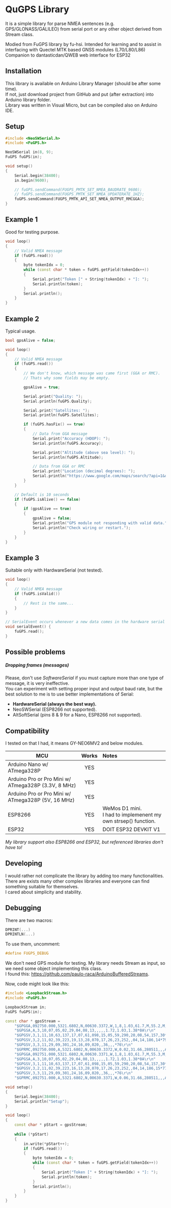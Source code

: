# QuGPS Library

It is a simple library for parse NMEA sentences (e.g. GPS/GLONASS/GALILEO) from serial port or any other object derived from Stream class.  

Modied from FuGPS library by fu-hsi. Intended for learning and to assist in interfacing with Quectel MTK based GNSS modules (L70/L80/L86)
Companion to dantasticdan/QWEB web interface for ESP32

## Installation
This library is available on Arduino Library Manager (should be after some time).  
If not, just download project from GitHub and put (after extraction) into Arduino library folder.  
Library was written in Visual Micro, but can be compiled also on Arduino IDE.

## Setup
```cpp
#include <NeoSWSerial.h>
#include <FuGPS.h>

NeoSWSerial in(8, 9);
FuGPS fuGPS(in);

void setup()
{
    Serial.begin(38400);
    in.begin(9600);

    // fuGPS.sendCommand(FUGPS_PMTK_SET_NMEA_BAUDRATE_9600);
    // fuGPS.sendCommand(FUGPS_PMTK_SET_NMEA_UPDATERATE_1HZ);
    fuGPS.sendCommand(FUGPS_PMTK_API_SET_NMEA_OUTPUT_RMCGGA);
}
```
## Example 1
Good for testing purpose.

```cpp
void loop()
{
    // Valid NMEA message
    if (fuGPS.read())
    {
        byte tokenIdx = 0;
        while (const char * token = fuGPS.getField(tokenIdx++))
        {
            Serial.print("Token [" + String(tokenIdx) + "]: ");
            Serial.println(token);
        }
        Serial.println();
    }
}
```

## Example 2
Typical usage.

```cpp
bool gpsAlive = false;

void loop()
{
    // Valid NMEA message
    if (fuGPS.read())
    {
        // We don't know, which message was came first (GGA or RMC).
        // Thats why some fields may be empty.

        gpsAlive = true;

        Serial.print("Quality: ");
        Serial.println(fuGPS.Quality);

        Serial.print("Satellites: ");
        Serial.println(fuGPS.Satellites);

        if (fuGPS.hasFix() == true)
        {
            // Data from GGA message
            Serial.print("Accuracy (HDOP): ");
            Serial.println(fuGPS.Accuracy);

            Serial.print("Altitude (above sea level): ");
            Serial.println(fuGPS.Altitude);

            // Data from GGA or RMC
            Serial.print("Location (decimal degrees): ");
            Serial.println("https://www.google.com/maps/search/?api=1&query=" + String(fuGPS.Latitude, 6) + "," + String(fuGPS.Longitude, 6));
        }
    }

    // Default is 10 seconds
    if (fuGPS.isAlive() == false)
    {
        if (gpsAlive == true)
        {
            gpsAlive = false;
            Serial.println("GPS module not responding with valid data.");
            Serial.println("Check wiring or restart.");
        }
    }
}
```

## Example 3
Suitable only with HardwareSerial (not tested).
```cpp
void loop()
{
    // Valid NMEA message
    if (fuGPS.isValid())
    {
        // Rest is the same...
    }
}

// SerialEvent occurs whenever a new data comes in the hardware serial RX.
void serialEvent() {
    fuGPS.read();
}
```

## Possible problems

##### Dropping frames (messages)

Please, don't use *SoftwareSerial* if you must capture more than one type of message, it is very ineffective.  
You can experiment with setting proper input and output baud rate, but the best solution to me is to use better implementations of Serial:

- **HardwareSerial (always the best way).**
- NeoSWSerial (ESP8266 not supported).
- AltSoftSerial (pins 8 & 9 for a Nano, ESP8266 not supported).

## Compatibility
I tested on that I had, it means GY-NEO6MV2 and below modules.

| MCU                                                 | Works | Notes
|---                                                  |:---:  |:--
| Arduino Nano w/ ATmega328P                          | YES   |
| Arduino Pro or Pro Mini w/ ATmega328P (3.3V, 8 MHz) | YES   |
| Arduino Pro or Pro Mini w/ ATmega328P (5V, 16 MHz)  | YES   |
| ESP8266                                             | YES   | WeMos D1 mini.<br>I had to implemenent my own strsep() function.
| ESP32                                               | YES   | DOIT ESP32 DEVKIT V1

*My library support  also ESP8266 and ESP32, but referenced libraries don't have to!*

## Developing
I would rather not complicate the library by adding too many functionalities.  
There are exists many other complex libraries and everyone can find something suitable for themselves.  
I cared about simplicity and stability.

## Debugging
There are two macros:

```cpp
DPRINT(...)
DPRINTLN(...)
```

To use them, uncomment:

```cpp
#define FUGPS_DEBUG
```

We don't need GPS module for testing.
My library needs Stream as input, so we need some object implementing this class.  
I found this:
https://github.com/paulo-raca/ArduinoBufferedStreams.

Now, code might look like this:

```cpp
#include <LoopbackStream.h>
#include <FuGPS.h>

LoopbackStream in;
FuGPS fuGPS(in);

const char * gpsStream = 
    "$GPGGA,092750.000,5321.6802,N,00630.3372,W,1,8,1.03,61.7,M,55.2,M,,*76\r\n"
    "$GPGSA,A,3,10,07,05,02,29,04,08,13,,,,,1.72,1.03,1.38*0A\r\n"
    "$GPGSV,3,1,11,10,63,137,17,07,61,098,15,05,59,290,20,08,54,157,30*70\r\n"
    "$GPGSV,3,2,11,02,39,223,19,13,28,070,17,26,23,252,,04,14,186,14*79\r\n"
    "$GPGSV,3,3,11,29,09,301,24,16,09,020,,36,,,*76\r\n"
    "$GPRMC,092750.000,A,5321.6802,N,00630.3372,W,0.02,31.66,280511,,,A*43\r\n"
    "$GPGGA,092751.000,5321.6802,N,00630.3371,W,1,8,1.03,61.7,M,55.3,M,,*75\r\n"
    "$GPGSA,A,3,10,07,05,02,29,04,08,13,,,,,1.72,1.03,1.38*0A\r\n"
    "$GPGSV,3,1,11,10,63,137,17,07,61,098,15,05,59,290,20,08,54,157,30*70\r\n"
    "$GPGSV,3,2,11,02,39,223,16,13,28,070,17,26,23,252,,04,14,186,15*77\r\n"
    "$GPGSV,3,3,11,29,09,301,24,16,09,020,,36,,,*76\r\n"
    "$GPRMC,092751.000,A,5321.6802,N,00630.3371,W,0.06,31.66,280511,,,A*45\r\n";

void setup()
{
    Serial.begin(38400);
    Serial.println("Setup");
}

void loop()
{
    const char * pStart = gpsStream;
    
    while (*pStart)
    {
        in.write(*pStart++);
        if (fuGPS.read())
        {
            byte tokenIdx = 0;
            while (const char * token = fuGPS.getField(tokenIdx++))
            {
                Serial.print("Token [" + String(tokenIdx) + "]: ");
                Serial.println(token);
            }
            Serial.println();
        }
    }
}
```

